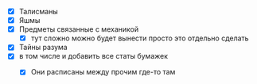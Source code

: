 - [x] Талисманы
- [x] Яшмы
- [x] Предметы связанные с механикой
	- [x] тут сложно можно будет вынести просто это отдельно сделать
- [x] Тайны разума
- [x] в том числе и добавить все статы бумажек
	- [x] Они расписаны между прочим где-то там

